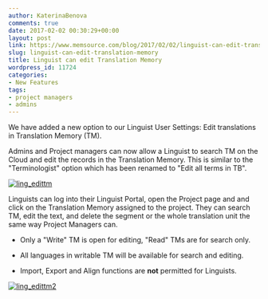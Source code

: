 ```yaml
---
author: KaterinaBenova
comments: true
date: 2017-02-02 00:30:29+00:00
layout: post
link: https://www.memsource.com/blog/2017/02/02/linguist-can-edit-translation-memory/
slug: linguist-can-edit-translation-memory
title: Linguist can edit Translation Memory
wordpress_id: 11724
categories:
- New Features
tags:
- project managers
- admins
---
```


We have added a new option to our Linguist User Settings: Edit translations in Translation Memory (TM).

Admins and Project managers can now allow a Linguist to search TM on the Cloud and edit the records in the Translation Memory. This is similar to the "Terminologist" option which has been renamed to "Edit all terms in TB".

[![ling_edittm](http://www.memsource.com/wp-content/uploads/2017/02/Ling_editTM.png)](http://www.memsource.com/wp-content/uploads/2017/02/Ling_editTM.png)

Linguists can log into their Linguist Portal, open the Project page and and click on the Translation Memory assigned to the project. They can search TM, edit the text, and delete the segment or the whole translation unit the same way Project Managers can.



 	
  * Only a "Write" TM is open for editing, "Read" TMs are for search only.

 	
  * All languages in writable TM will be available for search and editing.

 	
  * Import, Export and Align functions are **not** permitted for Linguists.


[![ling_edittm2](http://www.memsource.com/wp-content/uploads/2017/02/Ling_editTM2.png)](http://www.memsource.com/wp-content/uploads/2017/02/Ling_editTM2.png)
